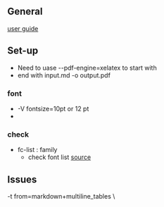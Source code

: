 ## General
[user guide](https://pandoc.org/MANUAL.html#variables-for-latex)
## Set-up
* Need to uase --pdf-engine=xelatex to start with
* end with input.md -o output.pdf
### font
* -V fontsize=10pt or 12 pt
* 
### check
* fc-list : family
  * check font list [source](https://github.com/danstoner/pandoc_samples)

## Issues
-t from=markdown+multiline_tables \
